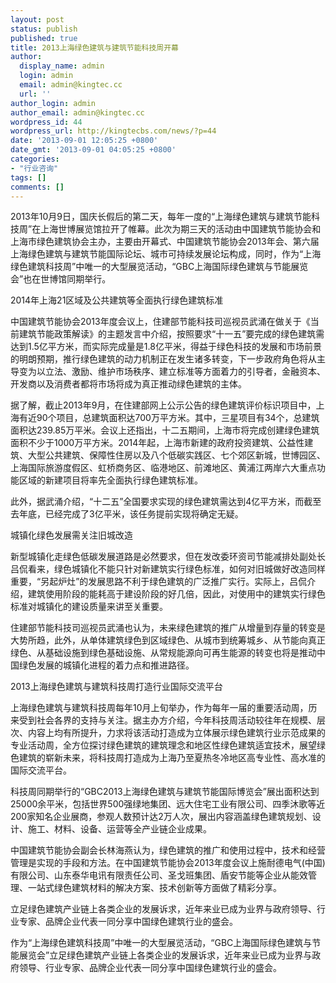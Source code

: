 ```yaml
---
layout: post
status: publish
published: true
title: 2013上海绿色建筑与建筑节能科技周开幕
author:
  display_name: admin
  login: admin
  email: admin@kingtec.cc
  url: ''
author_login: admin
author_email: admin@kingtec.cc
wordpress_id: 44
wordpress_url: http://kingtecbs.com/news/?p=44
date: '2013-09-01 12:05:25 +0800'
date_gmt: '2013-09-01 04:05:25 +0800'
categories:
- "行业咨询"
tags: []
comments: []
---
```

<p>2013年10月9日，国庆长假后的第二天，每年一度的“上海绿色建筑与建筑节能科技周”在上海世博展览馆拉开了帷幕。此次为期三天的活动由中国建筑节能协会和上海市绿色建筑协会主办，主要由开幕式、中国建筑节能协会2013年会、第六届上海绿色建筑与建筑节能国际论坛、城市可持续发展论坛构成，同时，作为“上海绿色建筑科技周”中唯一的大型展览活动，“GBC上海国际绿色建筑与节能展览会”也在世博馆同期举行。</p>
<p>2014年上海21区域及公共建筑等全面执行绿色建筑标准</p>
<p>中国建筑节能协会2013年度会议上，住建部节能科技司巡视员武涌在做关于《当前建筑节能政策解读》的主题发言中介绍，按照要求“十一五”要完成的绿色建筑需达到1.5亿平方米，而实际完成量是1.8亿平米，得益于绿色科技的发展和市场前景的明朗预期，推行绿色建筑的动力机制正在发生诸多转变，下一步政府角色将从主导变为以立法、激励、维护市场秩序、建立标准等方面着力的引导者，金融资本、开发商以及消费者都将市场将成为真正推动绿色建筑的主体。</p>
<p>据了解，截止2013年9月，在住建部网上公示公告的绿色建筑评价标识项目中，上海有近90个项目，总建筑面积达700万平方米。其中，三星项目有34个，总建筑面积达239.85万平米。会议上还指出，十二五期间，上海市将完成创建绿色建筑面积不少于1000万平方米。2014年起，上海市新建的政府投资建筑、公益性建筑、大型公共建筑、保障性住房以及八个低碳实践区、七个郊区新城，世博园区、上海国际旅游度假区、虹桥商务区、临港地区、前滩地区、黄浦江两岸六大重点功能区域的新建项目将率先全面执行绿色建筑标准。</p>
<p>此外，据武涌介绍，“十二五”全国要求实现的绿色建筑需达到4亿平方米，而截至去年底，已经完成了3亿平米，该任务提前实现将确定无疑。</p>
<p>城镇化绿色发展需关注旧城改造</p>
<p>新型城镇化走绿色低碳发展道路是必然要求，但在发改委环资司节能减排处副处长吕侃看来，绿色城镇化不能只针对新建筑实行绿色标准，如何对旧城做好改造同样重要，“另起炉灶”的发展思路不利于绿色建筑的广泛推广实行。实际上，吕侃介绍，建筑使用阶段的能耗高于建设阶段的好几倍，因此，对使用中的建筑实行绿色标准对城镇化的建设质量来讲至关重要。</p>
<p>住建部节能科技司巡视员武涌也认为，未来绿色建筑的推广从增量到存量的转变是大势所趋，此外，从单体建筑绿色到区域绿色、从城市到统筹城乡、从节能向真正绿色、从基础设施到绿色基础设施、从常规能源向可再生能源的转变也将是推动中国绿色发展的城镇化进程的着力点和推进路径。</p>
<p>2013上海绿色建筑与建筑科技周打造行业国际交流平台</p>
<p>上海绿色建筑与建筑科技周每年10月上旬举办，作为每年一届的重要活动周，历来受到社会各界的支持与关注。据主办方介绍，今年科技周活动较往年在规模、层次、内容上均有所提升，力求将该活动打造成为立体展示绿色建筑行业示范成果的专业活动周，全方位探讨绿色建筑的建筑理念和地区性绿色建筑适宜技术，展望绿色建筑的崭新未来，将科技周打造成为上海乃至夏热冬冷地区高专业性、高水准的国际交流平台。</p>
<p>科技周同期举行的“GBC2013上海绿色建筑与建筑节能国际博览会”展出面积达到25000余平米，包括世界500强绿地集团、远大住宅工业有限公司、四季沐歌等近200家知名企业展商，参观人数预计达2万人次，展出内容涵盖绿色建筑规划、设计、施工、材料、设备、运营等全产业链企业成果。</p>
<p>中国建筑节能协会副会长林海燕认为，绿色建筑的推广和使用过程中，技术和经营管理是实现的手段和方法。在中国建筑节能协会2013年度会议上施耐德电气(中国)有限公司、山东泰华电讯有限责任公司、圣戈班集团、盾安节能等企业从能效管理、一站式绿色建筑材料的解决方案、技术创新等方面做了精彩分享。</p>
<p>立足绿色建筑产业链上各类企业的发展诉求，近年来业已成为业界与政府领导、行业专家、品牌企业代表一同分享中国绿色建筑行业的盛会。</p>
<p>作为“上海绿色建筑科技周”中唯一的大型展览活动，“GBC上海国际绿色建筑与节能展览会”立足绿色建筑产业链上各类企业的发展诉求，近年来业已成为业界与政府领导、行业专家、品牌企业代表一同分享中国绿色建筑行业的盛会。</p>
